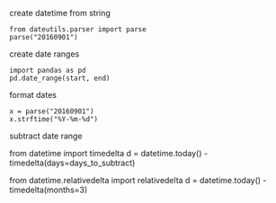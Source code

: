 create datetime from string

    from dateutils.parser import parse
    parse("20160901")

create date ranges

    import pandas as pd
    pd.date_range(start, end)

format dates

    x = parse("20160901")
    x.strftime("%Y-%m-%d")

subtract date range

  from datetime import timedelta
  d = datetime.today() - timedelta(days=days_to_subtract)

  from datetime.relativedelta import relativedelta
  d = datetime.today() - timedelta(months=3)
